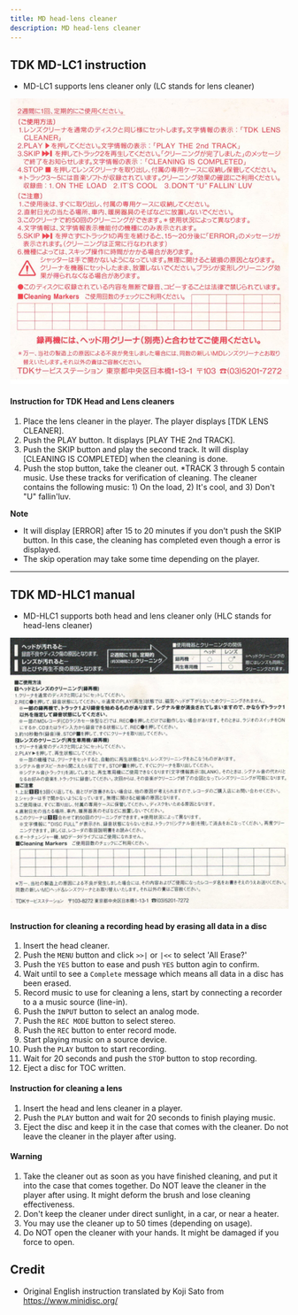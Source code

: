 ```yaml
---
title: MD head-lens cleaner
description: MD head-lens cleaner
---
```


## TDK MD-LC1 instruction
- MD-LC1 supports lens cleaner only (LC stands for lens cleaner)

![](images/md-lens-cleaner/MD-LC1.png)

#### Instruction for TDK Head and Lens cleaners

1. Place the lens cleaner in the player. The player displays [TDK LENS CLEANER].
2. Push the PLAY button. It displays [PLAY THE 2nd TRACK].
3. Push the SKIP button and play the second track. It will display [CLEANING IS COMPLETED] when the cleaning is done.
4. Push the stop button, take the cleaner out. *TRACK 3 through 5 contain music. Use these tracks for verification of cleaning.
  The cleaner contains the following music: 1) On the load, 2) It's cool, and 3) Don't "U" fallin'luv.

**Note**
- It will display [ERROR] after 15 to 20 minutes if you don't push the SKIP button.
  In this case, the cleaning has completed even though a error is displayed.
- The skip operation may take some time depending on the player.

---

## TDK MD-HLC1 manual
-  MD-HLC1 supports both head and lens cleaner only (HLC stands for head-lens cleaner)

![](images/md-lens-cleaner/MD-HLC1.png)

#### Instruction for cleaning a recording head by erasing all data in a disc
1. Insert the head cleaner.
2. Push the `MENU` button and click `>>|` or `|<<` to select 'All Erase?'
3. Push the `YES` button to ease and push `YES` button agin to confirm.
4. Wait until to see a `Complete` message which means all data in a disc has been erased.
5. Record music to use for cleaning a lens, start by connecting a recorder to a a music source (line-in).
6. Push the `INPUT` button to select an analog mode.
7. Push the `REC MODE` button to select stereo.
8. Push the `REC` button to enter record mode.
9. Start playing music on a source device.
10. Push the `PLAY` button to start recording.
11. Wait for 20 seconds and push the `STOP` button to stop recording.
12. Eject a disc for TOC written.

#### Instruction for cleaning a lens

1. Insert the head and lens cleaner in a player.
2. Push the `PLAY` button and wait for 20 seconds to finish playing music.
3. Eject the disc and keep it in the case that comes with the cleaner. Do not leave the cleaner in the player after using.

#### Warning
1. Take the cleaner out as soon as you have finished cleaning, and put it into the case that comes together.
  Do NOT leave the cleaner in the player after using. It might deform the brush and lose cleaning effectiveness.
2. Don't keep the cleaner under direct sunlight, in a car, or near a heater.
3. You may use the cleaner up to 50 times (depending on usage).
4. Do NOT open the cleaner with your hands. It might be damaged if you force to open.

## Credit
- Original English instruction translated by Koji Sato from https://www.minidisc.org/
